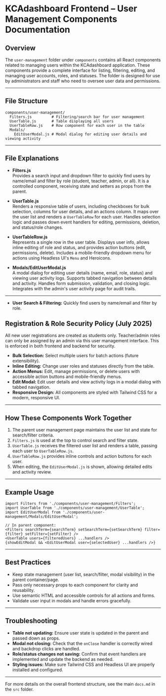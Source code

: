 
# KCAdashboard Frontend – User Management Components Documentation

## Overview

The `user-management` folder under `components` contains all React components related to managing users within the KCAdashboard application. These components provide a complete interface for listing, filtering, editing, and managing user accounts, roles, and statuses. The folder is designed for use by administrators and staff who need to oversee user data and permissions.

---

## File Structure

```
components/user-management/
  Filters.js         # Filtering/search bar for user management
  UserTable.js       # Table displaying all users
  UserTableRow.js    # Row component for each user in the table
  Modals/
    EditUserModal.js # Modal dialog for editing user details and viewing activity
```

---

## File Explanations

- **Filters.js**  
  Provides a search input and dropdown filter to quickly find users by name/email and filter by role (student, teacher, admin, or all). It is a controlled component, receiving state and setters as props from the parent.

- **UserTable.js**  
  Renders a responsive table of users, including checkboxes for bulk selection, columns for user details, and an actions column. It maps over the user list and renders a `UserTableRow` for each user. Handles selection logic and passes down event handlers for editing, permissions, deletion, and status/role changes.

- **UserTableRow.js**  
  Represents a single row in the user table. Displays user info, allows inline editing of role and status, and provides action buttons (edit, permissions, delete). Includes a mobile-friendly dropdown menu for actions using Headless UI's `Menu` and Heroicons.

- **Modals/EditUserModal.js**  
  A modal dialog for editing user details (name, email, role, status) and viewing user activity logs. Supports tabbed navigation between details and activity. Handles form submission, validation, and closing logic. Integrates with the admin's user activity page for audit trails.

---

- **User Search & Filtering:** Quickly find users by name/email and filter by role.

## Registration & Role Security Policy (July 2025)
All new user registrations are created as students only. Teacher/admin roles can only be assigned by an admin via this user management interface. This is enforced in both frontend and backend for security.
- **Bulk Selection:** Select multiple users for batch actions (future extensibility).
- **Inline Editing:** Change user roles and statuses directly from the table.
- **Action Menus:** Edit, manage permissions, or delete users with accessible action buttons and mobile-friendly menus.
- **Edit Modal:** Edit user details and view activity logs in a modal dialog with tabbed navigation.
- **Responsive Design:** All components are styled with Tailwind CSS for a modern, responsive UI.

---

## How These Components Work Together

1. The parent user management page maintains the user list and state for search/filter criteria.
2. `Filters.js` is used at the top to control search and filter state.
3. `UserTable.js` receives the filtered user list and renders a table, passing each user to `UserTableRow.js`.
4. `UserTableRow.js` provides inline controls and action buttons for each user.
5. When editing, the `EditUserModal.js` is shown, allowing detailed edits and activity review.

---

## Example Usage

```
import Filters from './components/user-management/Filters';
import UserTable from './components/user-management/UserTable';
import EditUserModal from './components/user-management/Modals/EditUserModal';

// In parent component:
<Filters searchTerm={searchTerm} setSearchTerm={setSearchTerm} filter={filter} setFilter={setFilter} />
<UserTable users={filteredUsers} ...handlers />
{showEditModal && <EditUserModal user={selectedUser} ...handlers />}
```

---

## Best Practices

- Keep state management (user list, search/filter, modal visibility) in the parent container/page.
- Pass only necessary props to each component for clarity and reusability.
- Use semantic HTML and accessible controls for all actions and forms.
- Validate user input in modals and handle errors gracefully.

---

## Troubleshooting

- **Table not updating:** Ensure user state is updated in the parent and passed down as props.
- **Modal not closing:** Check that the `onClose` handler is correctly wired and backdrop clicks are handled.
- **Role/status changes not saving:** Confirm that event handlers are implemented and update the backend as needed.
- **Styling issues:** Make sure Tailwind CSS and Headless UI are properly installed and configured.

---

For more details on the overall frontend structure, see the main `docs.md` in the `src` folder.
